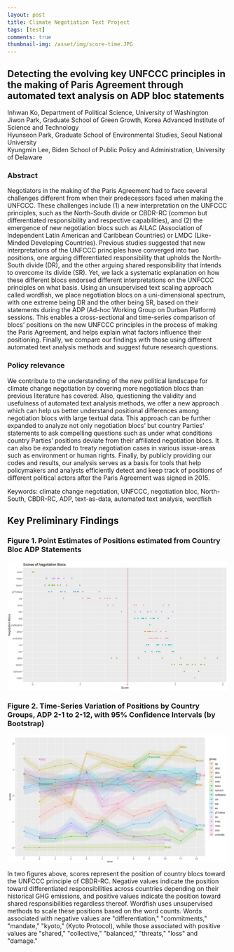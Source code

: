 ```yaml
---
layout: post
title: Climate Negotiation Text Project
tags: [test]
comments: true
thumbnail-img: /asset/img/score-time.JPG
---
```



## Detecting the evolving key UNFCCC principles in the making of Paris Agreement through automated text analysis on ADP bloc statements  

Inhwan Ko, Department of Political Science, University of Washington  
Jiwon Park, Graduate School of Green Growth, Korea Advanced Institute of Science and Technology  
Hyunseon Park, Graduate School of Environmental Studies, Seoul National University  
Kyungmin Lee, Biden School of Public Policy and Administration, University of Delaware  
 
### Abstract  

Negotiators in the making of the Paris Agreement had to face several challenges different from when their predecessors faced when making the UNFCCC. These challenges include (1) a new interpretation on the UNFCCC principles, such as the North-South divide or CBDR-RC (common but differentiated responsibility and respective capabilities), and (2) the emergence of new negotiation blocs such as AILAC (Association of Independent Latin American and Caribbean Countries) or LMDC (Like-Minded Developing Countries). Previous studies suggested that new interpretations of the UNFCCC principles have converged into two positions, one arguing differentiated responsibility that upholds the North-South divide (DR), and the other arguing shared responsibility that intends to overcome its divide (SR). Yet, we lack a systematic explanation on how these different blocs endorsed different interpretations on the UNFCCC principles on what basis. Using an unsupervised text scaling approach called wordfish, we place negotiation blocs on a uni-dimensional spectrum, with one extreme being DR and the other being SR, based on their statements during the ADP (Ad-hoc Working Group on Durban Platform) sessions. This enables a cross-sectional and time-series comparison of blocs’ positions on the new UNFCCC principles in the process of making the Paris Agreement, and helps explain what factors influence their positioning. Finally, we compare our findings with those using different automated text analysis methods and suggest future research questions.   

### Policy relevance  

We contribute to the understanding of the new political landscape for climate change negotiation by covering more negotiation blocs than previous literature has covered. Also, questioning the validity and usefulness of automated text analysis methods, we offer a new approach which can help us better understand positional differences among negotiation blocs with large textual data. This approach can be further expanded to analyze not only negotiation blocs’ but country Parties’ statements to ask compelling questions such as under what conditions country Parties’ positions deviate from their affiliated negotiation blocs. It can also be expanded to treaty negotiation cases in various issue-areas such as environment or human rights. Finally, by publicly providing our codes and results, our analysis serves as a basis for tools that help policymakers and analysts efficiently detect and keep track of positions of different political actors after the Paris Agreement was signed in 2015.   

Keywords: climate change negotiation, UNFCCC, negotiation bloc, North-South, CBDR-RC, ADP, text-as-data, automated text analysis, wordfish

## Key Preliminary Findings

### Figure 1. Point Estimates of Positions estimated from Country Bloc ADP Statements

![alt text](/assets/img/score_groups.JPG)  

### Figure 2. Time-Series Variation of Positions by Country Groups, ADP 2-1 to 2-12, with 95% Confidence Intervals (by Bootstrap)

![alt text](/assets/img/score_time.JPG)    


In two figures above, scores represent the position of country blocs toward the UNFCCC principle of CBDR-RC. Negative values indicate the position toward differentiated responsibilities across countries depending on their historical GHG emissions, and positive values indicate the position toward shared responsibilities regardless thereof. Wordfish uses unsupervised methods to scale these positions based on the word counts. Words associated with negative values are "differentiation," "commitments," "mandate," "kyoto," (Kyoto Protocol), while those associated with positive values are "shared," "collective," "balanced," "threats," "loss" and "damage."

